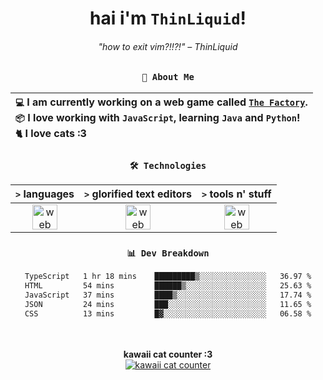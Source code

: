 <div align="center">
  
  # hai i'm `ThinLiquid`!
  ###### "how to exit vim?!!?!" – ThinLiquid
  
  ### `👤 About Me`

  | `💻`  I am currently working on a web game called [`The Factory`](https://github.com/ThinLiquid/factory-sim).<br/>`📦`  I love working with `JavaScript`, learning `Java` and `Python`!</br>`🐈`  I love cats :3 |
  |:---|

  
  ### `🛠️ Technologies`
  
  | `>` **languages**  | `>` **glorified text editors** | `>` **tools n' stuff** |
  |:------------------:|:------------------------------:|:----------------------:|
  | <img src="https://skillicons.dev/icons?i=ts,js,react,python,java" alt="web dev" height="40"/> | <img src="https://skillicons.dev/icons?i=vscode,eclipse,idea" alt="web dev" height="40"/> | <img src="https://skillicons.dev/icons?i=bash,git,photoshop" alt="web dev" height="40"/> |
  
  ### `📊 Dev Breakdown`
  
  <!--START_SECTION:waka-->

```txt
TypeScript   1 hr 18 mins    █████████▒░░░░░░░░░░░░░░░   36.97 %
HTML         54 mins         ██████▒░░░░░░░░░░░░░░░░░░   25.63 %
JavaScript   37 mins         ████▒░░░░░░░░░░░░░░░░░░░░   17.74 %
JSON         24 mins         ███░░░░░░░░░░░░░░░░░░░░░░   11.65 %
CSS          13 mins         █▓░░░░░░░░░░░░░░░░░░░░░░░   06.58 %
```

<!--END_SECTION:waka-->
  
  <br/><br/>
  <b>kawaii cat counter :3</b><br/>
  [![kawaii cat counter](https://count.getloli.com/get/@ThinLiquid?theme=moebooru)](https://moe-counter.glitch.me)
</div>
